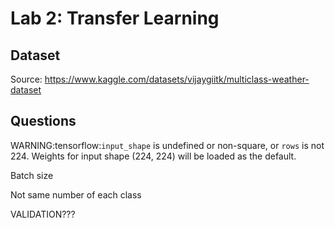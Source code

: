 # Lab 2: Transfer Learning

## Dataset

Source: https://www.kaggle.com/datasets/vijaygiitk/multiclass-weather-dataset


## Questions

WARNING:tensorflow:`input_shape` is undefined or non-square, or `rows` is not 224. Weights for input shape (224, 224) will be loaded as the default.

Batch size

Not same number of each class

VALIDATION???